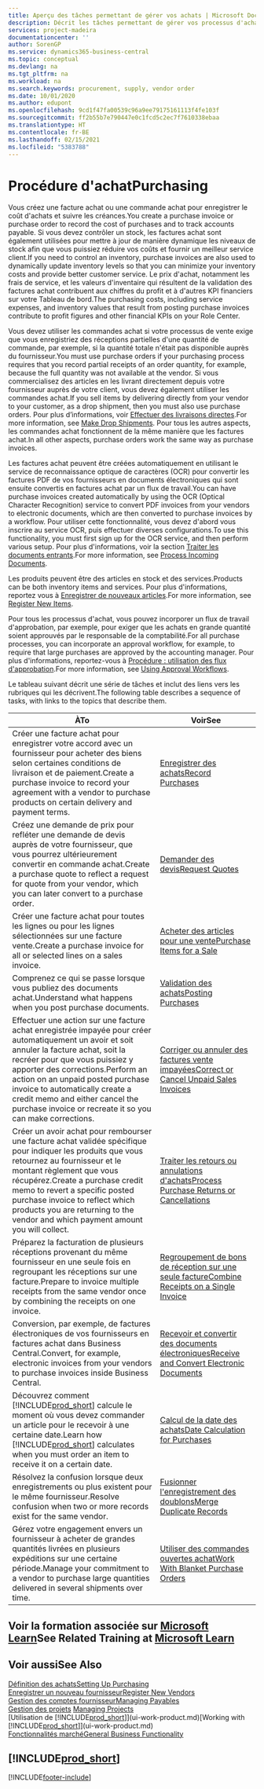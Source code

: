 ```yaml
---
title: Aperçu des tâches permettant de gérer vos achats | Microsoft Docs
description: Décrit les tâches permettant de gérer vos processus d'achat ou d'approvisionnement, y compris le fonctionnement des factures achat et des commandes achat.
services: project-madeira
documentationcenter: ''
author: SorenGP
ms.service: dynamics365-business-central
ms.topic: conceptual
ms.devlang: na
ms.tgt_pltfrm: na
ms.workload: na
ms.search.keywords: procurement, supply, vendor order
ms.date: 10/01/2020
ms.author: edupont
ms.openlocfilehash: 9cd1f47fa00539c96a9ee79175161113f4fe103f
ms.sourcegitcommit: ff2b55b7e790447e0c1fcd5c2ec7f7610338ebaa
ms.translationtype: HT
ms.contentlocale: fr-BE
ms.lasthandoff: 02/15/2021
ms.locfileid: "5383788"
---
```

# <a name="purchasing"></a><span data-ttu-id="aa714-103">Procédure d'achat</span><span class="sxs-lookup"><span data-stu-id="aa714-103">Purchasing</span></span>
<span data-ttu-id="aa714-104">Vous créez une facture achat ou une commande achat pour enregistrer le coût d'achats et suivre les créances.</span><span class="sxs-lookup"><span data-stu-id="aa714-104">You create a purchase invoice or purchase order to record the cost of purchases and to track accounts payable.</span></span> <span data-ttu-id="aa714-105">Si vous devez contrôler un stock, les factures achat sont également utilisées pour mettre à jour de manière dynamique les niveaux de stock afin que vous puissiez réduire vos coûts et fournir un meilleur service client.</span><span class="sxs-lookup"><span data-stu-id="aa714-105">If you need to control an inventory, purchase invoices are also used to dynamically update inventory levels so that you can minimize your inventory costs and provide better customer service.</span></span> <span data-ttu-id="aa714-106">Le prix d'achat, notamment les frais de service, et les valeurs d'inventaire qui résultent de la validation des factures achat contribuent aux chiffres du profit et à d'autres KPI financiers sur votre Tableau de bord.</span><span class="sxs-lookup"><span data-stu-id="aa714-106">The purchasing costs, including service expenses, and inventory values that result from posting purchase invoices contribute to profit figures and other financial KPIs on your Role Center.</span></span>

<span data-ttu-id="aa714-107">Vous devez utiliser les commandes achat si votre processus de vente exige que vous enregistriez des réceptions partielles d'une quantité de commande, par exemple, si la quantité totale n'était pas disponible auprès du fournisseur.</span><span class="sxs-lookup"><span data-stu-id="aa714-107">You must use purchase orders if your purchasing process requires that you record partial receipts of an order quantity, for example, because the full quantity was not available at the vendor.</span></span> <span data-ttu-id="aa714-108">Si vous commercialisez des articles en les livrant directement depuis votre fournisseur auprès de votre client, vous devez également utiliser les commandes achat.</span><span class="sxs-lookup"><span data-stu-id="aa714-108">If you sell items by delivering directly from your vendor to your customer, as a drop shipment, then you must also use purchase orders.</span></span> <span data-ttu-id="aa714-109">Pour plus d’informations, voir [Effectuer des livraisons directes](sales-how-drop-shipment.md).</span><span class="sxs-lookup"><span data-stu-id="aa714-109">For more information, see [Make Drop Shipments](sales-how-drop-shipment.md).</span></span> <span data-ttu-id="aa714-110">Pour tous les autres aspects, les commandes achat fonctionnent de la même manière que les factures achat.</span><span class="sxs-lookup"><span data-stu-id="aa714-110">In all other aspects, purchase orders work the same way as purchase invoices.</span></span>

<span data-ttu-id="aa714-111">Les factures achat peuvent être créées automatiquement en utilisant le service de reconnaissance optique de caractères (OCR) pour convertir les factures PDF de vos fournisseurs en documents électroniques qui sont ensuite convertis en factures achat par un flux de travail.</span><span class="sxs-lookup"><span data-stu-id="aa714-111">You can have purchase invoices created automatically by using the OCR (Optical Character Recognition) service to convert PDF invoices from your vendors to electronic documents, which are then converted to purchase invoices by a workflow.</span></span> <span data-ttu-id="aa714-112">Pour utiliser cette fonctionnalité, vous devez d'abord vous inscrire au service OCR, puis effectuer diverses configurations.</span><span class="sxs-lookup"><span data-stu-id="aa714-112">To use this functionality, you must first sign up for the OCR service, and then perform various setup.</span></span> <span data-ttu-id="aa714-113">Pour plus d'informations, voir la section [Traiter les documents entrants](across-process-income-documents.md).</span><span class="sxs-lookup"><span data-stu-id="aa714-113">For more information, see [Process Incoming Documents](across-process-income-documents.md).</span></span>      

<span data-ttu-id="aa714-114">Les produits peuvent être des articles en stock et des services.</span><span class="sxs-lookup"><span data-stu-id="aa714-114">Products can be both inventory items and services.</span></span> <span data-ttu-id="aa714-115">Pour plus d'informations, reportez vous à [Enregistrer de nouveaux articles](inventory-how-register-new-items.md).</span><span class="sxs-lookup"><span data-stu-id="aa714-115">For more information, see [Register New Items](inventory-how-register-new-items.md).</span></span>

<span data-ttu-id="aa714-116">Pour tous les processus d'achat, vous pouvez incorporer un flux de travail d'approbation, par exemple, pour exiger que les achats en grande quantité soient approuvés par le responsable de la comptabilité.</span><span class="sxs-lookup"><span data-stu-id="aa714-116">For all purchase processes, you can incorporate an approval workflow, for example, to require that large purchases are approved by the accounting manager.</span></span> <span data-ttu-id="aa714-117">Pour plus d'informations, reportez-vous à [Procédure : utilisation des flux d'approbation](across-how-use-approval-workflows.md).</span><span class="sxs-lookup"><span data-stu-id="aa714-117">For more information, see [Using Approval Workflows](across-how-use-approval-workflows.md).</span></span>

<span data-ttu-id="aa714-118">Le tableau suivant décrit une série de tâches et inclut des liens vers les rubriques qui les décrivent.</span><span class="sxs-lookup"><span data-stu-id="aa714-118">The following table describes a sequence of tasks, with links to the topics that describe them.</span></span>

| <span data-ttu-id="aa714-119">À</span><span class="sxs-lookup"><span data-stu-id="aa714-119">To</span></span> | <span data-ttu-id="aa714-120">Voir</span><span class="sxs-lookup"><span data-stu-id="aa714-120">See</span></span> |
| --- | --- |
| <span data-ttu-id="aa714-121">Créer une facture achat pour enregistrer votre accord avec un fournisseur pour acheter des biens selon certaines conditions de livraison et de paiement.</span><span class="sxs-lookup"><span data-stu-id="aa714-121">Create a purchase invoice to record your agreement with a vendor to purchase products on certain delivery and payment terms.</span></span> |[<span data-ttu-id="aa714-122">Enregistrer des achats</span><span class="sxs-lookup"><span data-stu-id="aa714-122">Record Purchases</span></span>](purchasing-how-record-purchases.md) |
|<span data-ttu-id="aa714-123">Créez une demande de prix pour refléter une demande de devis auprès de votre fournisseur, que vous pourrez ultérieurement convertir en commande achat.</span><span class="sxs-lookup"><span data-stu-id="aa714-123">Create a purchase quote to reflect a request for quote from your vendor, which you can later convert to a purchase order.</span></span>|[<span data-ttu-id="aa714-124">Demander des devis</span><span class="sxs-lookup"><span data-stu-id="aa714-124">Request Quotes</span></span>](purchasing-how-request-quotes.md)|
| <span data-ttu-id="aa714-125">Créer une facture achat pour toutes les lignes ou pour les lignes sélectionnées sur une facture vente.</span><span class="sxs-lookup"><span data-stu-id="aa714-125">Create a purchase invoice for all or selected lines on a sales invoice.</span></span> |[<span data-ttu-id="aa714-126">Acheter des articles pour une vente</span><span class="sxs-lookup"><span data-stu-id="aa714-126">Purchase Items for a Sale</span></span>](purchasing-how-purchase-products-sale.md) |
|<span data-ttu-id="aa714-127">Comprenez ce qui se passe lorsque vous publiez des documents achat.</span><span class="sxs-lookup"><span data-stu-id="aa714-127">Understand what happens when you post purchase documents.</span></span>|[<span data-ttu-id="aa714-128">Validation des achats</span><span class="sxs-lookup"><span data-stu-id="aa714-128">Posting Purchases</span></span>](ui-post-purchases.md)|
| <span data-ttu-id="aa714-129">Effectuer une action sur une facture achat enregistrée impayée pour créer automatiquement un avoir et soit annuler la facture achat, soit la recréer pour que vous puissiez y apporter des corrections.</span><span class="sxs-lookup"><span data-stu-id="aa714-129">Perform an action on an unpaid posted purchase invoice to automatically create a credit memo and either cancel the purchase invoice or recreate it so you can make corrections.</span></span> |[<span data-ttu-id="aa714-130">Corriger ou annuler des factures vente impayées</span><span class="sxs-lookup"><span data-stu-id="aa714-130">Correct or Cancel Unpaid Sales Invoices</span></span>](purchasing-how-correct-cancel-unpaid-purchase-invoices.md) |
| <span data-ttu-id="aa714-131">Créer un avoir achat pour rembourser une facture achat validée spécifique pour indiquer les produits que vous retournez au fournisseur et le montant règlement que vous récupérez.</span><span class="sxs-lookup"><span data-stu-id="aa714-131">Create a purchase credit memo to revert a specific posted purchase invoice to reflect which products you are returning to the vendor and which payment amount you will collect.</span></span> |[<span data-ttu-id="aa714-132">Traiter les retours ou annulations d'achats</span><span class="sxs-lookup"><span data-stu-id="aa714-132">Process Purchase Returns or Cancellations</span></span>](purchasing-how-register-new-vendors.md) |
|<span data-ttu-id="aa714-133">Préparez la facturation de plusieurs réceptions provenant du même fournisseur en une seule fois en regroupant les réceptions sur une facture.</span><span class="sxs-lookup"><span data-stu-id="aa714-133">Prepare to invoice multiple receipts from the same vendor once by combining the receipts on one invoice.</span></span>|[<span data-ttu-id="aa714-134">Regroupement de bons de réception sur une seule facture</span><span class="sxs-lookup"><span data-stu-id="aa714-134">Combine Receipts on a Single Invoice</span></span>](purchasing-how-to-combine-receipts.md)|
|<span data-ttu-id="aa714-135">Conversion, par exemple, de factures électroniques de vos fournisseurs en factures achat dans Business Central.</span><span class="sxs-lookup"><span data-stu-id="aa714-135">Convert, for example, electronic invoices from your vendors to purchase invoices inside Business Central.</span></span>|[<span data-ttu-id="aa714-136">Recevoir et convertir des documents électroniques</span><span class="sxs-lookup"><span data-stu-id="aa714-136">Receive and Convert Electronic Documents</span></span>](purchasing-how-to-receive-and-convert-electronic-documents.md)|
| <span data-ttu-id="aa714-137">Découvrez comment [!INCLUDE[prod_short](includes/prod_short.md)] calcule le moment où vous devez commander un article pour le recevoir à une certaine date.</span><span class="sxs-lookup"><span data-stu-id="aa714-137">Learn how [!INCLUDE[prod_short](includes/prod_short.md)] calculates when you must order an item to receive it on a certain date.</span></span>|[<span data-ttu-id="aa714-138">Calcul de la date des achats</span><span class="sxs-lookup"><span data-stu-id="aa714-138">Date Calculation for Purchases</span></span>](purchasing-date-calculation-for-purchases.md)|
|<span data-ttu-id="aa714-139">Résolvez la confusion lorsque deux enregistrements ou plus existent pour le même fournisseur.</span><span class="sxs-lookup"><span data-stu-id="aa714-139">Resolve confusion when two or more records exist for the same vendor.</span></span>|[<span data-ttu-id="aa714-140">Fusionner l'enregistrement des doublons</span><span class="sxs-lookup"><span data-stu-id="aa714-140">Merge Duplicate Records</span></span>](sales-how-merge-duplicate-records.md)|
|<span data-ttu-id="aa714-141">Gérez votre engagement envers un fournisseur à acheter de grandes quantités livrées en plusieurs expéditions sur une certaine période.</span><span class="sxs-lookup"><span data-stu-id="aa714-141">Manage your commitment to a vendor to purchase large quantities delivered in several shipments over time.</span></span>|[<span data-ttu-id="aa714-142">Utiliser des commandes ouvertes achat</span><span class="sxs-lookup"><span data-stu-id="aa714-142">Work With Blanket Purchase Orders</span></span>](sales-how-to-create-blanket-sales-orders.md)|

## <a name="see-related-training-at-microsoft-learn"></a><span data-ttu-id="aa714-143">Voir la formation associée sur [Microsoft Learn](/learn/paths/purchase-items-services-dynamics-365-business-central/)</span><span class="sxs-lookup"><span data-stu-id="aa714-143">See Related Training at [Microsoft Learn](/learn/paths/purchase-items-services-dynamics-365-business-central/)</span></span>

## <a name="see-also"></a><span data-ttu-id="aa714-144">Voir aussi</span><span class="sxs-lookup"><span data-stu-id="aa714-144">See Also</span></span>
[<span data-ttu-id="aa714-145">Définition des achats</span><span class="sxs-lookup"><span data-stu-id="aa714-145">Setting Up Purchasing</span></span>](purchasing-setup-purchasing.md)  
[<span data-ttu-id="aa714-146">Enregistrer un nouveau fournisseur</span><span class="sxs-lookup"><span data-stu-id="aa714-146">Register New Vendors</span></span>](purchasing-how-register-new-vendors.md)  
[<span data-ttu-id="aa714-147">Gestion des comptes fournisseur</span><span class="sxs-lookup"><span data-stu-id="aa714-147">Managing Payables</span></span>](payables-manage-payables.md)  
<span data-ttu-id="aa714-148">[Gestion des projets](projects-manage-projects.md)  </span><span class="sxs-lookup"><span data-stu-id="aa714-148">[Managing Projects](projects-manage-projects.md)  </span></span>  
<span data-ttu-id="aa714-149">[Utilisation de [!INCLUDE[prod_short](includes/prod_short.md)]](ui-work-product.md)</span><span class="sxs-lookup"><span data-stu-id="aa714-149">[Working with [!INCLUDE[prod_short](includes/prod_short.md)]](ui-work-product.md)</span></span>  
[<span data-ttu-id="aa714-150">Fonctionnalités marché</span><span class="sxs-lookup"><span data-stu-id="aa714-150">General Business Functionality</span></span>](ui-across-business-areas.md)

## [!INCLUDE[prod_short](includes/free_trial_md.md)]  


[!INCLUDE[footer-include](includes/footer-banner.md)]